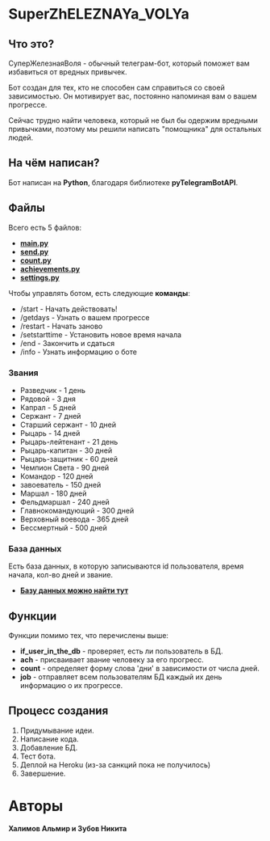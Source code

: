 # SuperZhELEZNAYa_VOLYa

## **Что это?**
СуперЖелезнаяВоля - обычный телеграм-бот, который поможет вам избавиться от вредных привычек. 

Бот создан для тех, кто не способен сам справиться со своей зависимостью. Он мотивирует вас, постоянно напоминая вам о вашем прогрессе.

Сейчас трудно найти человека, который не был бы одержим вредными привычками, поэтому мы решили написать "помощника" для остальных людей. 

## **На чём написан?**
Бот написан на **Python**, благодаря библиотеке **pyTelegramBotAPI**.


## **Файлы**
Всего есть 5 файлов:
- [**main.py**](https://github.com/NikitaZubovHalmirHalimov/nikitahalmirzubovhalimov/blob/main/main.py)
- [**send.py**](https://github.com/NikitaZubovHalmirHalimov/nikitahalmirzubovhalimov/blob/main/send.py)
- [**count.py**](https://github.com/NikitaZubovHalmirHalimov/nikitahalmirzubovhalimov/blob/main/count.py)
- [**achievements.py**](https://github.com/NikitaZubovHalmirHalimov/nikitahalmirzubovhalimov/blob/main/achievements.py)
- [**settings.py**](https://github.com/NikitaZubovHalmirHalimov/nikitahalmirzubovhalimov/blob/main/settings.py)

 Чтобы управлять ботом, есть следующие **команды**:
- /start - Начать действовать!
- /getdays - Узнать о вашем прогрессе
- /restart - Начать заново
- /setstarttime - Установить новое время начала
- /end - Закончить и сдаться
- /info - Узнать информацию о боте

### **Звания**

- Разведчик - 1 день
- Рядовой - 3 дня
- Капрал - 5 дней
- Сержант - 7 дней
- Старший сержант - 10 дней
- Рыцарь - 14 дней
- Рыцарь-лейтенант - 21 день
- Рыцарь-капитан - 30 дней
- Рыцарь-защитник - 60 дней
- Чемпион Света - 90 дней
- Командор - 120 дней
- завоеватель - 150 дней
- Маршал - 180 дней
- Фельдмаршал - 240 дней
- Главнокомандующий - 300 дней
- Верховный воевода - 365 дней
- Бессмертный - 500 дней

### **База данных**
Есть база данных, в которую записываются id пользователя, время начала, кол-во дней и звание.
- [**Базу данных можно найти тут**](https://github.com/NikitaZubovHalmirHalimov/nikitahalmirzubovhalimov/blob/main/telegramid.sqlite)

## **Функции**
Функции помимо тех, что перечислены выше:
- **if_user_in_the_db** - проверяет, есть ли пользователь в БД.
- **ach** - присваивает звание человеку за его прогресс.
- **count** - определяет форму слова 'дни' в зависимости от числа дней.
- **job** - отправляет всем пользователям БД каждый их день информацию о их прогрессе.
## **Процесс создания**
1. Придумывание идеи.
2. Написание кода.
3. Добавление БД.
4. Тест бота.
5. Деплой на Heroku (из-за санкций пока не получилось)
5. Завершение.
# **Авторы**
**Халимов Альмир и Зубов Никита**
